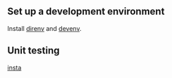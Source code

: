 ## Set up a development environment

Install [direnv](https://direnv.net/#basic-installation) and
[devenv](https://devenv.sh/getting-started/).

## Unit testing

[insta](https://docs.rs/insta/latest/insta/)
